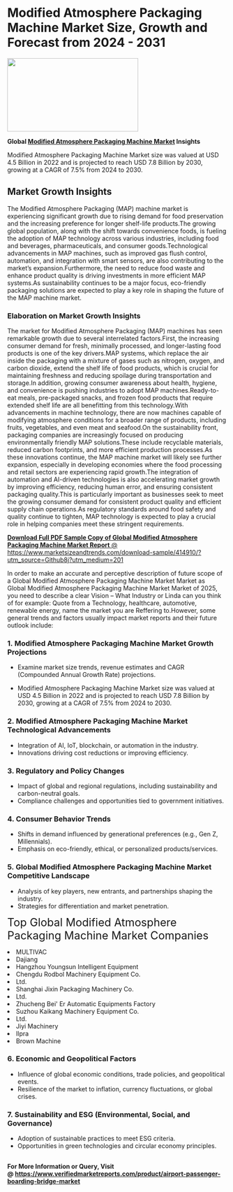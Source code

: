 <H1>Modified Atmosphere Packaging Machine Market Size, Growth and Forecast from 2024 - 2031</H1><img class="aligncenter size-medium wp-image-584254" src="https://thirdeyenews.in/wp-content/uploads/2024/09/Global-Market-Research-300x168.jpeg" alt="" width="300" height="168" /><p><strong>Global&nbsp;<a href="https://www.marketsizeandtrends.com/download-sample/414910/?utm_source=Github8j?utm_medium=201">Modified Atmosphere Packaging Machine Market</a> Insights</strong></p><p>Modified Atmosphere Packaging Machine Market size was valued at USD 4.5 Billion in 2022 and is projected to reach USD 7.8 Billion by 2030, growing at a CAGR of 7.5% from 2024 to 2030.</p><p><h2>Market Growth Insights</h2> The Modified Atmosphere Packaging (MAP) machine market is experiencing significant growth due to rising demand for food preservation and the increasing preference for longer shelf-life products.The growing global population, along with the shift towards convenience foods, is fueling the adoption of MAP technology across various industries, including food and beverages, pharmaceuticals, and consumer goods.Technological advancements in MAP machines, such as improved gas flush control, automation, and integration with smart sensors, are also contributing to the market’s expansion.Furthermore, the need to reduce food waste and enhance product quality is driving investments in more efficient MAP systems.As sustainability continues to be a major focus, eco-friendly packaging solutions are expected to play a key role in shaping the future of the MAP machine market.<a href="download-sample-link" target="_blank"></a> <h3>Elaboration on Market Growth Insights</h3> The market for Modified Atmosphere Packaging (MAP) machines has seen remarkable growth due to several interrelated factors.First, the increasing consumer demand for fresh, minimally processed, and longer-lasting food products is one of the key drivers.MAP systems, which replace the air inside the packaging with a mixture of gases such as nitrogen, oxygen, and carbon dioxide, extend the shelf life of food products, which is crucial for maintaining freshness and reducing spoilage during transportation and storage.In addition, growing consumer awareness about health, hygiene, and convenience is pushing industries to adopt MAP machines.Ready-to-eat meals, pre-packaged snacks, and frozen food products that require extended shelf life are all benefitting from this technology.With advancements in machine technology, there are now machines capable of modifying atmosphere conditions for a broader range of products, including fruits, vegetables, and even meat and seafood.On the sustainability front, packaging companies are increasingly focused on producing environmentally friendly MAP solutions.These include recyclable materials, reduced carbon footprints, and more efficient production processes.As these innovations continue, the MAP machine market will likely see further expansion, especially in developing economies where the food processing and retail sectors are experiencing rapid growth.The integration of automation and AI-driven technologies is also accelerating market growth by improving efficiency, reducing human error, and ensuring consistent packaging quality.This is particularly important as businesses seek to meet the growing consumer demand for consistent product quality and efficient supply chain operations.As regulatory standards around food safety and quality continue to tighten, MAP technology is expected to play a crucial role in helping companies meet these stringent requirements.<a href="get-more-link" target="_blank"></p><p><span class=""><strong>Download Full PDF Sample Copy of Global Modified Atmosphere Packaging Machine Market Report</strong> @ <a href="https://www.marketsizeandtrends.com/download-sample/414910/?utm_source=Github8j?utm_medium=201" target="_blank">https://www.marketsizeandtrends.com/download-sample/414910/?utm_source=Github8j?utm_medium=201</a></span></p><p>In order to make an accurate and perceptive description of future scope of a Global&nbsp;Modified Atmosphere Packaging Machine Market Market as Global&nbsp;Modified Atmosphere Packaging Machine Market Market of 2025, you need to describe a clear Vision &ndash; What Industry or Linda can you think of for example: Quote from a Technology, healthcare, automotive, renewable energy, name the market you are Reffering to.However, some general trends and factors usually impact market reports and their future outlook include:</p><h3>1.&nbsp;<strong>Modified Atmosphere Packaging Machine Market Growth Projections</strong></h3><ul><li>Examine market size trends, revenue estimates and CAGR (Compounded Annual Growth Rate) projections.</li><li><p>Modified Atmosphere Packaging Machine Market size was valued at USD 4.5 Billion in 2022 and is projected to reach USD 7.8 Billion by 2030, growing at a CAGR of 7.5% from 2024 to 2030.</p></li></ul><h3>2.&nbsp;<strong>Modified Atmosphere Packaging Machine Market Technological Advancements</strong></h3><ul><li>Integration of AI, IoT, blockchain, or automation in the industry.</li><li>Innovations driving cost reductions or improving efficiency.</li></ul><h3>3.&nbsp;<strong>Regulatory and Policy Changes</strong></h3><ul><li>Impact of global and regional regulations, including sustainability and carbon-neutral goals.</li><li>Compliance challenges and opportunities tied to government initiatives.</li></ul><h3>4.&nbsp;<strong>Consumer Behavior Trends</strong></h3><ul><li>Shifts in demand influenced by generational preferences (e.g., Gen Z, Millennials).</li><li>Emphasis on eco-friendly, ethical, or personalized products/services.</li></ul><h3>5.&nbsp;<strong>Global Modified Atmosphere Packaging Machine Market Competitive Landscape</strong></h3><ul><li>Analysis of key players, new entrants, and partnerships shaping the industry.</li><li>Strategies for differentiation and market penetration.</li></ul><p data-pm-slice="1 1 []"><span style="color: inherit; font-family: inherit; font-size: 25px;">Top Global Modified Atmosphere Packaging Machine Market Companies</span></p><div class="" data-test-id=""><p><li>MULTIVAC</li><li> Dajiang</li><li> Hangzhou Youngsun Intelligent Equipment</li><li> Chengdu Rodbol Machinery Equipment Co.</li><li> Ltd.</li><li> Shanghai Jixin Packaging Machinery Co.</li><li> Ltd.</li><li> Zhucheng Bei' Er Automatic Equipments Factory</li><li> Suzhou Kaikang Machinery Equipment Co.</li><li>Ltd.</li><li> Jiyi Machinery</li><li> Ilpra</li><li> Brown Machine</li></p></div><h3>6.&nbsp;<strong>Economic and Geopolitical Factors</strong></h3><ul><li>Influence of global economic conditions, trade policies, and geopolitical events.</li><li>Resilience of the market to inflation, currency fluctuations, or global crises.</li></ul><h3>7.&nbsp;<strong>Sustainability and ESG (Environmental, Social, and Governance)</strong></h3><ul><li>Adoption of sustainable practices to meet ESG criteria.</li><li>Opportunities in green technologies and circular economy principles.</li></ul><h2><strong style="font-size: 14px;">For More Information or Query, Visit @&nbsp;</strong><a style="background-color: #ffffff; font-size: 14px;" href="https://www.marketsizeandtrends.com/report/modified-atmosphere-packaging-machine-market/" target="_blank">https://www.verifiedmarketreports.com/product/airport-passenger-boarding-bridge-market</a></h2>